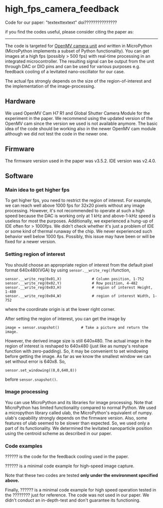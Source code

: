 # high_fps_camera_feedback
Code for our paper: "textexttextext" doi???????????????

if you find the codes useful, please consider citing the paper as:
************************

The code is targeted for [OpenMV camera unit](https://openmv.io/) and written in MicroPython (MicroPython implements a subset of Python functionality). You can get images at a high fps (possibly > 500 fps) with real-time processing in an integrated microcontroller. The resulting signal can be output from the unit through DAC or DIO pins and can be used for various purposes e.g. feedback cooling of a levitated nano-oscillator for our case.

The actual fps strongly depends on the size of the region-of-interest and the implementation of the image-processing.

## Hardware
We used OpenMV Cam H7 R1 and Global Shutter Camera Module for the experiment in the paper. We recommend using the updated version of the OpenMV cam since the version we used is not available anymore. The basic idea of the code should be working also in the newer OpenMV cam module although we did not test the code in the newer one.

## Firmware
The firmware version used in the paper was v3.5.2. IDE version was v2.4.0.

## Software
### Main idea to get higher fps
To get higher fps, you need to restrict the region of interest. For example, we can reach well above 1000 fps for 32x20 pixels without any image processing. However, it's not recommended to operate at such a high speed because the DAC is working only at 1 kHz and above-1-kHz speed is useless for most the purposes. Additionally, we experienced a hung-up of IDE often for > 1000fps. We didn't check whether it's just a problem of IDE or some kind of thermal runaway of the chip. We never experienced such behavior well below 1000 fps. Possibly, this issue may have been or will be fixed for a newer version.

### Setting region of interest
You should choose an appropriate region of interest from the default pixel format 640x480(VGA) by using `sensor.__write_reg()`function,
~~~
sensor.__write_reg(0x01,X)              # Column position, 1-752
sensor.__write_reg(0x02,Y)              # Row position, 4-482
sensor.__write_reg(0x03,H)              # region of interest Height, 1-480
sensor.__write_reg(0x04,W)              # region of interest Width, 1-752
~~~
where the coordinate origin is at the lower right corner.

After setting the region of interest, you can get the image by
```
image = sensor.snapshot()          # Take a picture and return the image.
```
However, the derived image size is still 640x480. The actual image in the region of interest is reshaped to 640x480 (just like as numpy's reshape function with zero-padding). So, it may be convenient to set windowing before getting the image. As far as we know the smallest window we can set without error is 640x8. So,
```
sensor.set_windowing((0,0,640,8)) 
```
before `sensor.snapshot()`.

### Image processing
You can use MicroPython and its libraries for image processing. Note that MicroPython has limited functionality compared to normal Python. We used a micropython library called ulab, the MicroPython's equivalent of numpy. ulab's capability strongly depends on the firmware version. Also, some features of ulab seemed to be slower than expected. So, we used only a part of its functionality. We determined the levitated nanoparticle position using the centroid scheme as described in our paper. 

### Code examples
?????? is the code for the feedback cooling used in the paper.

?????? is a minimal code example for high-speed image capture.

Note that these two codes are tested **only under the environment specified above.**

Finally, ?????? is a minimal code example for high speed operation tested in the ???????? just for reference. The code was not used in our paper. We didn't conduct an in-depth-test and don't guarantee its functioning.

